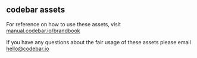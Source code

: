 ## codebar assets

For reference on how to use these assets, visit [manual.codebar.io/brandbook](http://manual.codebar.io/brandbook.html)

If you have any questions about the fair usage of these assets please email hello@codebar.io

